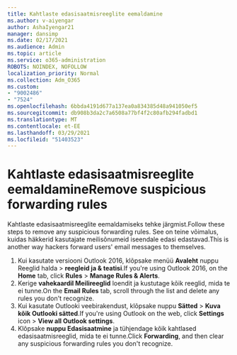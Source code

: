 ```yaml
---
title: Kahtlaste edasisaatmisreeglite eemaldamine
ms.author: v-aiyengar
author: AshaIyengar21
manager: dansimp
ms.date: 02/17/2021
ms.audience: Admin
ms.topic: article
ms.service: o365-administration
ROBOTS: NOINDEX, NOFOLLOW
localization_priority: Normal
ms.collection: Adm_O365
ms.custom:
- "9002486"
- "7524"
ms.openlocfilehash: 6bbda4191d677a137ea0a834385d48a941050ef5
ms.sourcegitcommit: db908b3da2c7a6508a77bf4f2c80afb294fadbd1
ms.translationtype: MT
ms.contentlocale: et-EE
ms.lasthandoff: 03/29/2021
ms.locfileid: "51403523"
---
```

# <a name="remove-suspicious-forwarding-rules"></a><span data-ttu-id="b8a06-102">Kahtlaste edasisaatmisreeglite eemaldamine</span><span class="sxs-lookup"><span data-stu-id="b8a06-102">Remove suspicious forwarding rules</span></span>

<span data-ttu-id="b8a06-103">Kahtlaste edasisaatmisreeglite eemaldamiseks tehke järgmist.</span><span class="sxs-lookup"><span data-stu-id="b8a06-103">Follow these steps to remove any suspicious forwarding rules.</span></span> <span data-ttu-id="b8a06-104">See on teine võimalus, kuidas häkkerid kasutajate meilisõnumeid iseendale edasi edastavad.</span><span class="sxs-lookup"><span data-stu-id="b8a06-104">This is another way hackers forward users' email messages to themselves.</span></span>

1. <span data-ttu-id="b8a06-105">Kui kasutate versiooni Outlook 2016, klõpsake menüü  **Avaleht** nuppu Reeglid halda  >  **reegleid ja & teatisi**.</span><span class="sxs-lookup"><span data-stu-id="b8a06-105">If you're using Outlook 2016, on the **Home** tab, click **Rules** > **Manage Rules & Alerts**.</span></span> 
1. <span data-ttu-id="b8a06-106">Kerige **vahekaardil Meilireeglid** loendit ja kustutage kõik reeglid, mida te ei tunne.</span><span class="sxs-lookup"><span data-stu-id="b8a06-106">On the **Email Rules** tab, scroll through the list and delete any rules you don't recognize.</span></span>
1. <span data-ttu-id="b8a06-107">Kui kasutate Outlooki veebirakendust, klõpsake nuppu **Sätted** > **Kuva kõik Outlooki sätted**.</span><span class="sxs-lookup"><span data-stu-id="b8a06-107">If you're using Outlook on the web, click **Settings** icon > **View all Outlook settings**.</span></span>
1. <span data-ttu-id="b8a06-108">Klõpsake **nuppu Edasisaatmine** ja tühjendage kõik kahtlased edasisaatmisreeglid, mida te ei tunne.</span><span class="sxs-lookup"><span data-stu-id="b8a06-108">Click **Forwarding**, and then clear any suspicious forwarding rules you don't recognize.</span></span>

